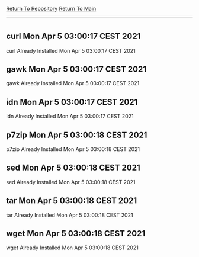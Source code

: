 [Return To Repository](https://github.com/bast69/piholeparser/)
[Return To Main](https://github.com/bast69/piholeparser/blob/master/RecentRunLogs/Mainlog.md)
____________________________________
# 
## curl Mon Apr  5 03:00:17 CEST 2021
curl Already Installed Mon Apr  5 03:00:17 CEST 2021
## gawk Mon Apr  5 03:00:17 CEST 2021
gawk Already Installed Mon Apr  5 03:00:17 CEST 2021
## idn Mon Apr  5 03:00:17 CEST 2021
idn Already Installed Mon Apr  5 03:00:17 CEST 2021
## p7zip Mon Apr  5 03:00:18 CEST 2021
p7zip Already Installed Mon Apr  5 03:00:18 CEST 2021
## sed Mon Apr  5 03:00:18 CEST 2021
sed Already Installed Mon Apr  5 03:00:18 CEST 2021
## tar Mon Apr  5 03:00:18 CEST 2021
tar Already Installed Mon Apr  5 03:00:18 CEST 2021
## wget Mon Apr  5 03:00:18 CEST 2021
wget Already Installed Mon Apr  5 03:00:18 CEST 2021
